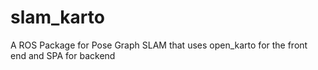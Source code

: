 # slam_karto
A ROS Package for Pose Graph SLAM that uses open_karto for the front end and SPA for backend
